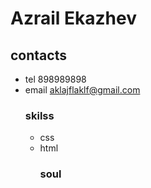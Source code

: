 # Azrail Ekazhev
## contacts
* tel 898989898
* email aklajflaklf@gmail.com
  ### skilss
  * css
  * html
    ### soul
    
